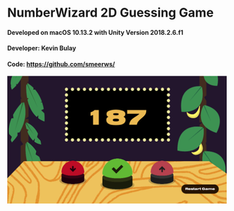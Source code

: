 # NumberWizard 2D Guessing Game


#### Developed on macOS 10.13.2 with Unity Version 2018.2.6.f1 
#### Developer: Kevin Bulay ##
#### Code: https://github.com/smeerws/

![Image NumberWizard](./Screenshots/Screenshot1.png)